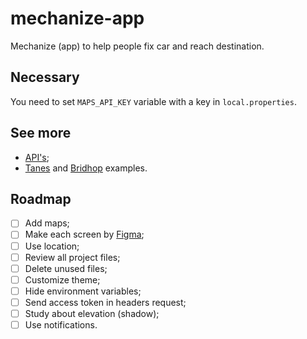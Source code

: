# mechanize-app
Mechanize (app) to help people fix car and reach destination.

## Necessary
You need to set `MAPS_API_KEY` variable with a key in `local.properties`.

## See more
- [API's](https://github.com/tech-warriors-corporation/mechanize-api);
- [Tanes](https://github.com/hotequil/tanes) and [Bridhop](https://github.com/hotequil/bridhop) examples.

## Roadmap
- [ ] Add maps;
- [ ] Make each screen by [Figma](https://www.figma.com/proto/kl05E88sullmKzVTNxXItO/Mechanize?node-id=2-2&scaling=scale-down&page-id=0%3A1&starting-point-node-id=2%3A2);
- [ ] Use location;
- [ ] Review all project files;
- [ ] Delete unused files;
- [ ] Customize theme;
- [ ] Hide environment variables;
- [ ] Send access token in headers request;
- [ ] Study about elevation (shadow);
- [ ] Use notifications.
